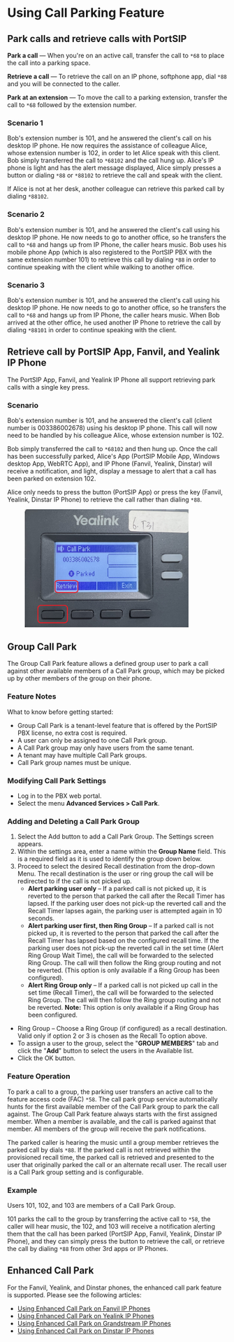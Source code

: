 # Using Call Parking Feature

## Park calls and retrieve calls with PortSIP

**Park a call** — When you're on an active call, transfer the call to `*68` to place the call into a parking space.

**Retrieve a call** — To retrieve the call on an IP phone, softphone app, dial `*88` and you will be connected to the caller.

**Park at an extension** — To move the call to a parking extension, transfer the call to `*68` followed by the extension number.

### **Scenario 1**

Bob's extension number is 101, and he answered the client's call on his desktop IP phone. He now requires the assistance of colleague Alice, whose extension number is 102, in order to let Alice speak with this client. Bob simply transferred the call to `*68102` and the call hung up. Alice's IP phone is light and has the alert message displayed, Alice simply presses a button or dialing `*88` or `*88102` to retrieve the call and speak with the client.

If Alice is not at her desk, another colleague can retrieve this parked call by dialing `*88102`.

### **Scenario 2**

Bob's extension number is 101, and he answered the client's call using his desktop IP phone. He now needs to go to another office, so he transfers the call to `*68` and hangs up from IP Phone, the caller hears music. Bob uses his mobile phone App (which is also registered to the PortSIP PBX with the same extension number 101) to retrieve this call by dialing `*88` in order to continue speaking with the client while walking to another office.

### **Scenario 3**

Bob's extension number is 101, and he answered the client's call using his desktop IP phone. He now needs to go to another office, so he transfers the call to `*68` and hangs up from IP Phone, the caller hears music. When Bob arrived at the other office, he used another IP Phone to retrieve the call by dialing `*88101` in order to continue speaking with the client.

## Retrieve call by PortSIP App, Fanvil, and Yealink IP Phone

The PortSIP App, Fanvil, and Yealink IP Phone all support retrieving park calls with a single key press.

### **Scenario**&#x20;

Bob's extension number is 101, and he answered the client's call (client number is 003386002678) using his desktop IP phone. This call will now need to be handled by his colleague Alice, whose extension number is 102.

Bob simply transferred the call to `*68102` and then hung up. Once the call has been successfully parked, Alice's App (PortSIP Mobile App, Windows desktop App, WebRTC App), and IP Phone (Fanvil, Yealink, Dinstar) will receive a notification, and light, display a message to alert that a call has been parked on extension 102.&#x20;

Alice only needs to press the button (PortSIP App) or press the key (Fanvil, Yealink, Dinstar IP Phone) to retrieve the call rather than dialing `*88`.

<figure><img src="../../../.gitbook/assets/yealink_t31_park.png" alt="" width="375"><figcaption></figcaption></figure>

## Group Call Park

The Group Call Park feature allows a defined group user to park a call against other available members of a Call Park group, which may be picked up by other members of the group on their phone.

### Feature Notes

What to know before getting started:

* Group Call Park is a tenant-level feature that is offered by the PortSIP PBX license, no extra cost is required.
* A user can only be assigned to one Call Park group.
* A Call Park group may only have users from the same tenant.
* A tenant may have multiple Call Park groups.
* Call Park group names must be unique.

### Modifying Call Park Settings

* Log in to the PBX web portal.
* Select the menu **Advanced Services > Call Park**.

### Adding and Deleting a Call Park Group

1. Select the Add button to add a Call Park Group. The Settings screen appears.
2. Within the settings area, enter a name within the **Group Name** field. This is a required field as it is used to identify the group down below.
3. Proceed to select the desired Recall destination from the drop-down Menu. The recall destination is the user or ring group the call will be redirected to if the call is not picked up.
   * **Alert parking user only** – If a parked call is not picked up, it is reverted to the person that parked the call after the Recall Timer has lapsed. If the parking user does not pick-up the reverted call and the Recall Timer lapses again, the parking user is attempted again in 10 seconds.
   * **Alert parking user first, then Ring Group** – If a parked call is not picked up, it is reverted to the person that parked the call after the Recall Timer has lapsed based on the configured recall time. If the parking user does not pick-up the reverted call in the set time (Alert Ring Group Wait Time), the call will be forwarded to the selected Ring Group. The call will then follow the Ring group routing and not be reverted. (This option is only available if a Ring Group has been configured).
   * **Alert Ring Group only** – If a parked call is not picked up call in the set time (Recall Timer), the call will be forwarded to the selected Ring Group. The call will then follow the Ring group routing and not be reverted. **Note:** This option is only available if a Ring Group has been configured.

* Ring Group – Choose a Ring Group (if configured) as a recall destination. Valid only if option 2 or 3 is chosen as the Recall To option above.
* To assign a user to the group, select the "**GROUP MEMBERS**" tab and click the "**Add**" button to select the users in the Available list.
* Click the OK button.

### Feature Operation

To park a call to a group, the parking user transfers an active call to the feature access code (FAC) `*58`. The call park group service automatically hunts for the first available member of the Call Park group to park the call against. The Group Call Park feature always starts with the first assigned member. When a member is available, and the call is parked against that member. All members of the group will receive the park notifications.

The parked caller is hearing the music until a group member retrieves the parked call by dials `*88`. If the parked call is not retrieved within the provisioned recall time, the parked call is retrieved and presented to the user that originally parked the call or an alternate recall user. The recall user is a Call Park group setting and is configurable.

### **Example**

Users 101, 102, and 103 are members of a Call Park Group.&#x20;

101 parks the call to the group by transferring the active call to `*58`, the caller will hear music,  the 102, and 103 will receive a notification alerting them that the call has been parked (PortSIP App, Fanvil, Yealink, Dinstar IP Phone), and they can simply press the button to retrieve the call, or retrieve the call by dialing `*88` from other 3rd apps or IP Phones.

## Enhanced Call Park

For the Fanvil, Yealink, and Dinstar phones, the enhanced call park feature is supported. Please see the following articles:

* [Using Enhanced Call Park on Fanvil IP Phones](using-enhanced-call-park-on-fanvil-ip-phones.md)
* [Using Enhanced Call Park on Yealink IP Phones](using-enhanced-call-park-on-yealink-ip-phones.md)
* [Using Enhanced Call Park on Grandstream IP Phones](using-enhanced-call-park-on-grandstream-ip-phones.md)
* [Using Enhanced Call Park on Dinstar IP Phones](using-enhanced-call-park-on-dinstar-ip-phones.md)

